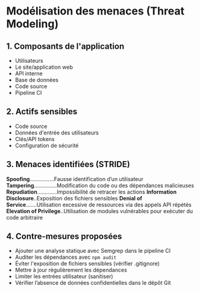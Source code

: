# Modélisation des menaces (Threat Modeling)

## 1. Composants de l'application

- Utilisateurs
- Le site/application web
- API interne
- Base de données
- Code source
- Pipeline CI

## 2. Actifs sensibles

- Code source
- Données d'entrée des utilisateurs
- Clés/API tokens
- Configuration de sécurité

## 3. Menaces identifiées (STRIDE)

**Spoofing**................Fausse identification d’un utilisateur
**Tampering**...............Modification du code ou des dépendances malicieuses
**Repudiation**.............Impossibilité de retracer les actions
**Information Disclosure**..Exposition des fichiers sensibles
**Denial of Service**.......Utilisation excessive de ressources via des appels API répétés 
**Elevation of Privilege**..Utilisation de modules vulnérables pour exécuter du code arbitraire 

## 4. Contre-mesures proposées

- Ajouter une analyse statique avec Semgrep dans le pipeline CI
- Auditer les dépendances avec `npm audit`
- Éviter l'exposition de fichiers sensibles (vérifier .gitignore)
- Mettre à jour régulièrement les dépendances
- Limiter les entrées utilisateur (sanitiser)
- Vérifier l’absence de données confidentielles dans le dépôt Git
